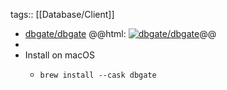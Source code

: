 tags:: [[Database/Client]]

- [dbgate/dbgate](https://github.com/dbgate/dbgate)
  @@html: <a href="https://github.com/dbgate/dbgate/"><img src="https://github-readme-stats-astronomer.vercel.app/api/pin/?username=dbgate&repo=dbgate&theme=tokyonight" alt="dbgate/dbgate"/></a>@@
-
- Install on macOS
	- ```shell
	  brew install --cask dbgate
	  ```